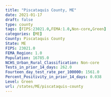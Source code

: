 ```yaml
---
title: "Piscataquis County, ME"
date: 2021-01-17
draft: false
type: county
tags: [FIPS:23021.0,FEMA:1.0,Non-core,Green]
categories: [ME]
County: Piscataquis County
State: ME
FIPS: 23021.0
FEMA_Region: 1.0
Population: 16785.0
NCHS_Urban_Rural_Classification: Non-core
Tests_in_prior_14_days: 262.0
Fourteen_day_test_rate_per_100000: 1561.0
Percent_Positivity_in_prior_14_days: 0.038
Level: Green
url: /states/ME/piscataquis-county
---
```



